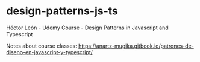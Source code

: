 # design-patterns-js-ts
Héctor León - Udemy Course - Design Patterns in Javascript and Typescript

Notes about course classes: https://anartz-mugika.gitbook.io/patrones-de-diseno-en-javascript-y-typescript/
